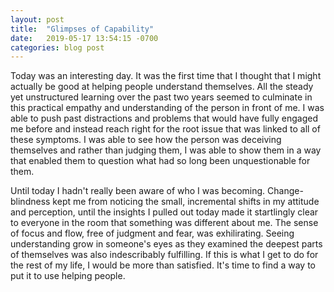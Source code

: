 ```yaml
---
layout: post
title:  "Glimpses of Capability"
date:   2019-05-17 13:54:15 -0700
categories: blog post
---
```


Today was an interesting day. It was the first time that I thought that I might actually be good at helping people understand themselves. All the steady yet unstructured learning over the past two years seemed to culminate in this practical empathy and understanding of the person in front of me. I was able to push past distractions and problems that would have fully engaged me before and instead reach right for the root issue that was linked to all of these symptoms. I was able to see how the person was deceiving themselves and rather than judging them, I was able to show them in a way that enabled them to question what had so long been unquestionable for them. 

Until today I hadn't really been aware of who I was becoming. Change-blindness kept me from noticing the small, incremental shifts in my attitude and perception, until the insights I pulled out today made it startlingly clear to everyone in the room that something was different about me. The sense of focus and flow, free of judgment and fear, was exhilirating. Seeing understanding grow in someone's eyes as they examined the deepest parts of themselves was also indescribably fulfilling. If this is what I get to do for the rest of my life, I would be more than satisfied. It's time to find a way to put it to use helping people. 